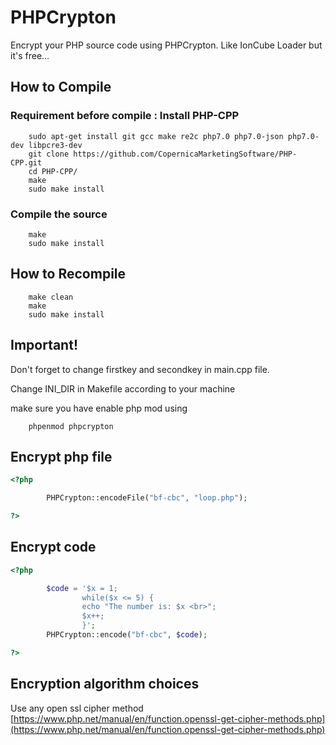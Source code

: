 # PHPCrypton

Encrypt your PHP source code using PHPCrypton. Like IonCube Loader but it's free...


## How to Compile

### Requirement before compile : Install PHP-CPP

        sudo apt-get install git gcc make re2c php7.0 php7.0-json php7.0-dev libpcre3-dev 
        git clone https://github.com/CopernicaMarketingSoftware/PHP-CPP.git
        cd PHP-CPP/
        make
        sudo make install

### Compile the source

        make
        sudo make install

## How to Recompile

        make clean
        make
        sudo make install

## Important!

Don't forget to change firstkey and secondkey in main.cpp file.

Change INI_DIR in Makefile according to your machine

make sure you have enable php mod using
        
        phpenmod phpcrypton


## Encrypt php file

```php
<?php

        PHPCrypton::encodeFile("bf-cbc", "loop.php");

?>
```

## Encrypt code

```php
<?php

        $code = '$x = 1;        
                while($x <= 5) {
                echo "The number is: $x <br>";
                $x++;
                }';
        PHPCrypton::encode("bf-cbc", $code);

?>
```

## Encryption algorithm choices

Use any open ssl cipher method [https://www.php.net/manual/en/function.openssl-get-cipher-methods.php](https://www.php.net/manual/en/function.openssl-get-cipher-methods.php)


